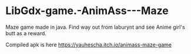 # LibGdx-game.-AnimAss---Maze
Maze game made in java. Find way out from laburynt and see Anime girl's butt as a reward.

Compiled apk is here https://yauhescha.itch.io/animass-maze-game
